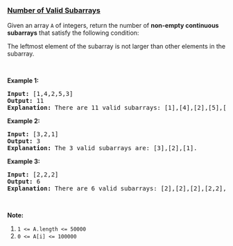 ### [Number of Valid Subarrays](https://leetcode.com/problems/number-of-valid-subarrays)

<p>Given an array <code>A</code> of integers, return the number of <strong>non-empty continuous subarrays</strong> that satisfy the following condition:</p>

<p>The leftmost element of the subarray is not larger than other elements in the subarray.</p>

<p>&nbsp;</p>

<p><strong>Example 1:</strong></p>

<pre>
<strong>Input: </strong><span id="example-input-1-1">[1,4,2,5,3]</span>
<strong>Output: </strong><span id="example-output-1">11</span>
<strong>Explanation: </strong>There are 11 valid subarrays: [1],[4],[2],[5],[3],[1,4],[2,5],[1,4,2],[2,5,3],[1,4,2,5],[1,4,2,5,3].
</pre>

<p><strong>Example 2:</strong></p>

<pre>
<strong>Input: </strong><span id="example-input-2-1">[3,2,1]</span>
<strong>Output: </strong><span id="example-output-2">3</span>
<strong>Explanation: </strong>The 3 valid subarrays are: [3],[2],[1].
</pre>

<p><strong>Example 3:</strong></p>

<pre>
<strong>Input: </strong><span id="example-input-3-1">[2,2,2]</span>
<strong>Output: </strong><span id="example-output-3">6</span>
<strong>Explanation: </strong>There are 6 valid subarrays: [2],[2],[2],[2,2],[2,2],[2,2,2].
</pre>

<p>&nbsp;</p>

<p><strong>Note:</strong></p>

<ol>
	<li><code>1 &lt;= A.length &lt;= 50000</code></li>
	<li><code>0 &lt;= A[i] &lt;= 100000</code></li>
</ol>
